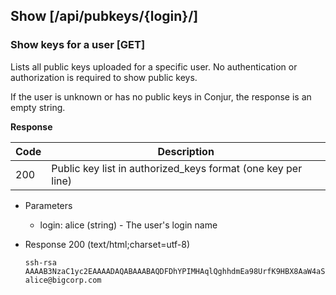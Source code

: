 ## Show [/api/pubkeys/{login}/]

### Show keys for a user [GET]

Lists all public keys uploaded for a specific user. No authentication or authorization is required to show public keys.

If the user is unknown or has no public keys in Conjur, the response is an empty string.

**Response**

|Code|Description|
|----|-----------|
|200|Public key list in authorized_keys format (one key per line)|

+ Parameters
    + login: alice (string) - The user's login name

+ Response 200 (text/html;charset=utf-8)

    ```
    ssh-rsa AAAAB3NzaC1yc2EAAAADAQABAAABAQDFDhYPIMHAqlQghhdmEa98UrfK9HBX8AaW4aSj5sVwigy7wFMs9yjPfK/mGOV5T5g5TuSe8EQfRfX4Mp6yv40ta4ETAJti7cjoh8KwkxnKPUQmhkgWmTJRfwUwYq12yzmqFp7nZ6JNfng39TvD+L6McpFgC+O7O3IeGBHSz8PB6QE7TbvICSbOPU43d1MQpsvtbgIAM6rTC44JAPor9YoHSne1dsaNCsu4xFUXROJpD2V6eSRHw8tpN6vzxgym5ZDRMCWPhhN82xmEwPFt6qi6nN5ky0qTzPtJhsTu0dPjyJbgLfyFOu/iPTPHi9oWXuMJpwry9cMTG/wcAR8JG5lJ alice@bigcorp.com
    ```
